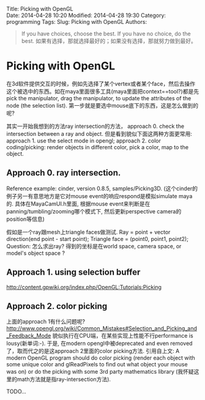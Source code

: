 Title: Picking with OpenGL  
Date: 2014-04-28 10:20
Modified: 2014-04-28 19:30
Category: programming 
Tags: 
Slug: Picking with OpenGL 
Authors: 
 

> If you have choices, choose the best. If you have no choice, do the best. 如果有选择，那就选择最好的；如果没有选择，那就努力做到最好。

# Picking with OpenGL

在3d软件提供交互的时候，例如先选择了某个vertex或者某个face，然后去操作这个被选中的东西。如在maya里面很多工具(maya里面把context==tool?)都是先pick the manipulator, drag the manipulator, to update the attributes of the node (the selection list). 第一步就是要选中mouse底下的东西，这是怎么做到的呢?

其实一开始我想到的方法ray intersection的方法，
approach 0. check the intersection between a ray and object.
但是看到貌似下面这两种方面更常用:
approach 1. use the select mode in opengl;
approach 2. color coding/picking: render objects in different color, pick a color, map to the object. 

## Approach 0. ray intersection. 
Reference example: cinder, version 0.8.5, samples/Picking3D. 
(这个cinder的例子另一有意思地方是它对mouse event的响应respond是模拟simulate maya的. 具体在MayaCamUI.h里面, 根据mouse event来判断是在panning/tumbling/zooming哪个模式下, 然后更新perspective camera的position等信息)

假如是一个ray跟mesh上triangle faces做测试. 
  Ray = point + vector direction(end point - start point);
  Triangle face = (point0, point1, point2); 
Question: 怎么求出ray? 得到的坐标是在world space, camera space, or model's object space ? 
                                           
## Approach 1. using selection buffer 
http://content.gpwiki.org/index.php/OpenGL:Tutorials:Picking



## Approach 2. color picking

上面的approach 1有什么问题呢? 
http://www.opengl.org/wiki/Common_Mistakes#Selection_and_Picking_and_Feedback_Mode 
貌似执行在CPU端，在某些实现上性能不行performance is lousy(新单词:-). 于是, 在modern opengl中被deprecated and even removed了，取而代之的是这approach 2里面的color picking方法. 引用自上文: A modern OpenGL program should do color picking (render each object with some unique color and glReadPixels to find out what object your mouse was on) or do the picking with some 3rd party mathematics library (我怀疑这里的math方法就是指ray-intersection方法).

TODO...
